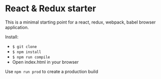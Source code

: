 # React & Redux starter

This is a minimal starting point for a react, redux, webpack, babel browser application.


Install:

* `$ git clone`
* `$ npm install`
* `$ npm run compile`
* Open index.html in your browser


Use `npm run prod` to create a production build